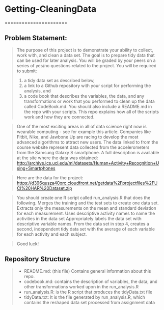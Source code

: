 # Getting-CleaningData
======================
## Problem Statement:
> The purpose of this project is to demonstrate your ability to collect, work with, and clean a data set. 
> The goal is to prepare tidy data that can be used for later analysis. 
> You will be graded by your peers on a series of yes/no questions related to the project. 
> You will be required to submit: 
> 	1) a tidy data set as described below, 
> 	2) a link to a Github repository with your script for performing the analysis, and 
> 	3) a code book that describes the variables, the data, and any transformations or work that you performed to clean up the data called CodeBook.md. 
> You should also include a README.md in the repo with your scripts. 
> This repo explains how all of the scripts work and how they are connected.  

> One of the most exciting areas in all of data science right now is wearable computing - see for example this article.
> Companies like Fitbit, Nike, and Jawbone Up are racing to develop the most advanced algorithms to attract new users.
> The data linked to from the course website represent data collected from the accelerometers from the Samsung Galaxy S smartphone.
> A full description is available at the site where the data was obtained:
> http://archive.ics.uci.edu/ml/datasets/Human+Activity+Recognition+Using+Smartphones 

> Here are the data for the project:
> https://d396qusza40orc.cloudfront.net/getdata%2Fprojectfiles%2FUCI%20HAR%20Dataset.zip 

> You should create one R script called run_analysis.R that does the following. 
> Merges the training and the test sets to create one data set.
> Extracts only the measurements on the mean and standard deviation for each measurement. 
> Uses descriptive activity names to name the activities in the data set
> Appropriately labels the data set with descriptive variable names. 
> From the data set in step 4, creates a second, independent tidy data set with the average of each variable for each activity and each subject.

> Good luck!

## Repository Structure
> - README.md: (this file) Contains general information about this repo.
> - codebook.md: contains the description of variables, the data, and other transformations worked upon in the run_analysis.R
> - run_analysis.R: is the R script that produces the tidyData.txt file
> - tidyData.txt: It is the file generated by run_analysis.R, which contains the reshaped data set processed from assignment data
